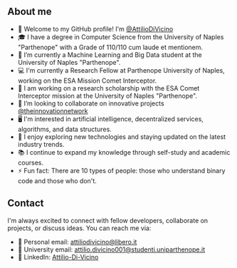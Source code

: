 ## About me

- 🎉 Welcome to my GitHub profile! I'm [@AttilioDiVicino](https://www.linkedin.com/in/attilio-di-vicino-7589b417a/)
- 🎓 I have a degree in Computer Science from the University of Naples "Parthenope" with a Grade of 110/110 cum laude et mentionem.
- 🔭 I’m currently a Machine Learning and Big Data student at the University of Naples "Parthenope".
- 💻 I'm currently a Research Fellow at Parthenope University of Naples, working on the ESA Mission Comet Interceptor.
- 🌌 I am working on a research scholarship with the ESA Comet Interceptor mission at the University of Naples "Parthenope".
- 👯 I’m looking to collaborate on innovative projects [@theinnovationnetwork](https://www.theinnovationnetwork.it/)
- 🖥️ I'm interested in artificial intelligence, decentralized services, algorithms, and data structures.
- 🌱 I enjoy exploring new technologies and staying updated on the latest industry trends.
- 📚 I continue to expand my knowledge through self-study and academic courses.
- ⚡ Fun fact: There are 10 types of people: those who understand binary code and those who don't.

## Contact

I'm always excited to connect with fellow developers, collaborate on projects, or discuss ideas. You can reach me via:

- 📧 Personal email: attiliodivicino@libero.it
- 📧 University email: attilio.divicino001@studenti.uniparthenope.it
- 🔗 LinkedIn: [Attilio-Di-Vicino](https://www.linkedin.com/in/attilio-di-vicino-7589b417a/)
